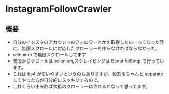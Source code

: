 # InstagramFollowCrawler

## 概要

- 自分のインスタのアカウントのフォロワーとかを取得したいーってなった時に、無限スクロールに対応したクローラーを作らなければならなかった。
- selenium で無限スクロールしてます
- 普段からクロールは selenium,スクレイピングは BeautifulSoup で行っています。
- これは bs4 が使いやすいというのもありますが、役割をちゃんと separate してやった方が自分的にスッキリするので。
- これくらい出来れば大抵のクローラーは作れるかなって思ってます。
